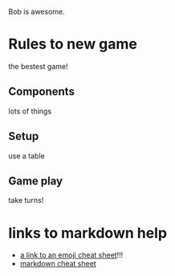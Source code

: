 Bob is awesome.           

# Rules to new game
the bestest game!

## Components
lots of things

## Setup
use a table

## Game play
take turns!

# links to markdown help
- [a link to an emoji cheat sheet](https://www.webfx.com/tools/emoji-cheat-sheet/)!!!
- [markdown cheat sheet](https://github.com/adam-p/markdown-here/wiki/Markdown-Cheatsheet)
